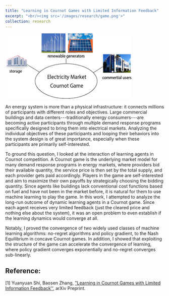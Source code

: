 ```yaml
---
title: "Learning in Cournot Games with Limited Information Feedback"
excerpt: "<br/><img src='/images/research/game.png'>"
collection: research
---
```


<img src='/images/research/game.png'>

An energy system is more than a physical infrastructure: it connects millions of participants with different roles and objectives. Large commercial buildings and data centers---traditionally energy consumers---are becoming active participants through multiple demand response programs specifically designed to bring them into electrical markets. Analyzing the individual objectives of these participants and looping their behaviors into the system design is of great importance, especially when these participants are primarily self-interested.

To ground this question, I looked at the interaction of learning agents in Cournot competition. A Cournot game is the underlying market model for many demand response programs in energy markets, where providers bid their available quantity, the service price is then set by the total supply, and each provider gets paid accordingly. Players in the game are self-interested and aim to maximize their own payoffs by strategically choosing the bidding quantity. Since agents like buildings lack conventional cost functions based on fuel and have not been in the market before, it is natural for them to use machine learning to play the game. In this work, I attempted to analyze the long-run outcome of dynamic learning agents in a Cournot game. Since each agent receives very limited feedback (just the cleared price and nothing else about the system), it was an open problem to even establish if the learning dynamics would converge at all. 

Notably, I proved the convergence of two widely used classes of machine learning algorithms: no-regret algorithms and policy gradient, to the Nash Equilibrium in concave Cournot games. In addition, I showed that exploiting the structure of the game can accelerate the convergence of learning, where policy gradient converges exponentially and no-regret converges sub-linearly.

## Reference:

[1] Yuanyuan Shi, Baosen Zhang, ["Learning in Cournot Games with Limited Information Feedback''](https://arxiv.org/abs/1906.06612), arXiv Preprint. 